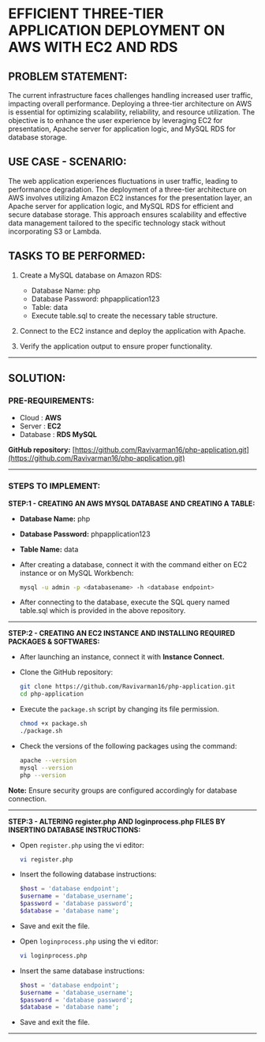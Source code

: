 # **EFFICIENT THREE-TIER APPLICATION DEPLOYMENT ON AWS WITH EC2 AND RDS**

## **PROBLEM STATEMENT:**
The current infrastructure faces challenges handling increased user traffic, impacting overall performance. Deploying a three-tier architecture on AWS is essential for optimizing scalability, reliability, and resource utilization. The objective is to enhance the user experience by leveraging EC2 for presentation, Apache server for application logic, and MySQL RDS for database storage.

## **USE CASE - SCENARIO:**
The web application experiences fluctuations in user traffic, leading to performance degradation. The deployment of a three-tier architecture on AWS involves utilizing Amazon EC2 instances for the presentation layer, an Apache server for application logic, and MySQL RDS for efficient and secure database storage. This approach ensures scalability and effective data management tailored to the specific technology stack without incorporating S3 or Lambda.

## **TASKS TO BE PERFORMED:**
1. Create a MySQL database on Amazon RDS:
   - Database Name: php
   - Database Password: phpapplication123
   - Table: data
   - Execute table.sql to create the necessary table structure.

2. Connect to the EC2 instance and deploy the application with Apache.
3. Verify the application output to ensure proper functionality.

---


## **SOLUTION:**
### **PRE-REQUIREMENTS:**
- Cloud           : **AWS**
- Server          : **EC2**
- Database        : **RDS MySQL**

**GitHub repository:** [https://github.com/Ravivarman16/php-application.git](https://github.com/Ravivarman16/php-application.git)

---


### **STEPS TO IMPLEMENT:**

**STEP:1 - CREATING AN AWS MYSQL DATABASE AND CREATING A TABLE:**

- **Database Name:** php
  
- **Database Password:** phpapplication123
- **Table Name:** data

- After creating a database, connect it with the command either on EC2 instance or on MySQL Workbench:
    ```bash
    mysql -u admin -p <databasename> -h <database endpoint>
    ```

- After connecting to the database, execute the SQL query named table.sql which is provided in the above repository.

---

**STEP:2 - CREATING AN EC2 INSTANCE AND INSTALLING REQUIRED PACKAGES & SOFTWARES:**

- After launching an instance, connect it with **Instance Connect.**

- Clone the GitHub repository:
    ```bash
    git clone https://github.com/Ravivarman16/php-application.git 
    cd php-application
    ```

- Execute the `package.sh` script by changing its file permission.
    ```bash
    chmod +x package.sh
    ./package.sh
    ```

- Check the versions of the following packages using the command:
    ```bash
    apache --version
    mysql --version
    php --version
    ```

**Note:** Ensure security groups are configured accordingly for database connection.

---

**STEP:3 - ALTERING register.php AND loginprocess.php FILES BY INSERTING DATABASE INSTRUCTIONS:**

- Open `register.php` using the vi editor:
    ```bash
    vi register.php
    ```

- Insert the following database instructions:
    ```php
    $host = 'database endpoint';
    $username = 'database_username';
    $password = 'database password';
    $database = 'database name';
    ```

- Save and exit the file.

- Open `loginprocess.php` using the vi editor:
    ```bash
    vi loginprocess.php
    ```

- Insert the same database instructions:
    ```php
    $host = 'database endpoint';
    $username = 'database_username';
    $password = 'database password';
    $database = 'database name';
    ```

- Save and exit the file.

---

